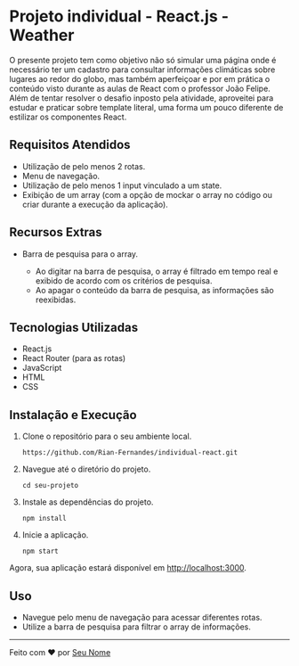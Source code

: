<!DOCTYPE html>
<html lang="en">
<head>
    <meta charset="UTF-8">
    <meta name="viewport" content="width=device-width, initial-scale=1.0">
</head>
<body>
    <h1>Projeto individual - React.js - Weather</h1>
    <p>O presente projeto tem como objetivo não só simular uma página onde é necessário ter um cadastro para consultar informações climáticas sobre lugares ao redor do globo, mas também aperfeiçoar e por em prática o conteúdo visto durante as aulas de React com o professor João Felipe. Além de tentar resolver o desafio inposto pela atividade, aproveitei para estudar e praticar sobre template literal, uma forma um pouco diferente de estilizar os componentes React.</p>
    <h2>Requisitos Atendidos</h2>
    <ul>
        <li>Utilização de pelo menos 2 rotas.</li>
        <li>Menu de navegação.</li>
        <li>Utilização de pelo menos 1 input vinculado a um state.</li>
        <li>Exibição de um array (com a opção de mockar o array no código ou criar durante a execução da aplicação).</li>
    </ul>
    <h2>Recursos Extras</h2>
    <ul>
        <li>Barra de pesquisa para o array.</li>
        <ul>
            <li>Ao digitar na barra de pesquisa, o array é filtrado em tempo real e exibido de acordo com os critérios de pesquisa.</li>
            <li>Ao apagar o conteúdo da barra de pesquisa, as informações são reexibidas.</li>
        </ul>
    </ul>
    <h2>Tecnologias Utilizadas</h2>
    <ul>
        <li>React.js</li>
        <li>React Router (para as rotas)</li>
        <li>JavaScript</li>
        <li>HTML</li>
        <li>CSS</li>
    </ul>
    <h2>Instalação e Execução</h2>
    <ol>
        <li>Clone o repositório para o seu ambiente local.</li>
        <pre><code>https://github.com/Rian-Fernandes/individual-react.git</code></pre>
        <li>Navegue até o diretório do projeto.</li>
        <pre><code>cd seu-projeto</code></pre>
        <li>Instale as dependências do projeto.</li>
        <pre><code>npm install</code></pre>
        <li>Inicie a aplicação.</li>
        <pre><code>npm start</code></pre>
    </ol>
    <p>Agora, sua aplicação estará disponível em <a href="http://localhost:3000">http://localhost:3000</a>.</p>
    <h2>Uso</h2>
    <ul>
        <li>Navegue pelo menu de navegação para acessar diferentes rotas.</li>
        <li>Utilize a barra de pesquisa para filtrar o array de informações.</li>
    </ul>
    <hr>
    <p>Feito com ❤️ por <a href="https://github.com/seu-usuario">Seu Nome</a></p>
</body>
</html>
